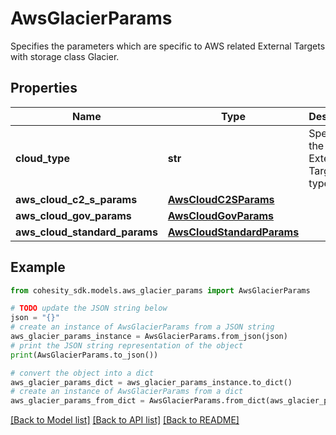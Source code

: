 # AwsGlacierParams

Specifies the parameters which are specific to AWS related External Targets with storage class Glacier.

## Properties

Name | Type | Description | Notes
------------ | ------------- | ------------- | -------------
**cloud_type** | **str** | Specifies the AWS External Target type. | 
**aws_cloud_c2_s_params** | [**AwsCloudC2SParams**](AwsCloudC2SParams.md) |  | [optional] 
**aws_cloud_gov_params** | [**AwsCloudGovParams**](AwsCloudGovParams.md) |  | [optional] 
**aws_cloud_standard_params** | [**AwsCloudStandardParams**](AwsCloudStandardParams.md) |  | [optional] 

## Example

```python
from cohesity_sdk.models.aws_glacier_params import AwsGlacierParams

# TODO update the JSON string below
json = "{}"
# create an instance of AwsGlacierParams from a JSON string
aws_glacier_params_instance = AwsGlacierParams.from_json(json)
# print the JSON string representation of the object
print(AwsGlacierParams.to_json())

# convert the object into a dict
aws_glacier_params_dict = aws_glacier_params_instance.to_dict()
# create an instance of AwsGlacierParams from a dict
aws_glacier_params_from_dict = AwsGlacierParams.from_dict(aws_glacier_params_dict)
```
[[Back to Model list]](../README.md#documentation-for-models) [[Back to API list]](../README.md#documentation-for-api-endpoints) [[Back to README]](../README.md)


